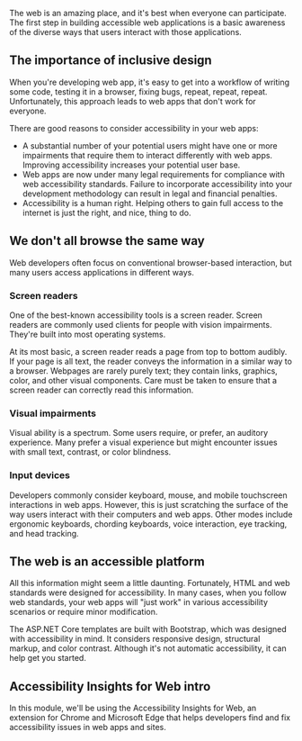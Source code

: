 The web is an amazing place, and it's best when everyone can participate. The first step in building accessible web applications is a basic awareness of the diverse ways that users interact with those applications.

## The importance of inclusive design

When you're developing web app, it's easy to get into a workflow of writing some code, testing it in a browser, fixing bugs, repeat, repeat, repeat. Unfortunately, this approach leads to web apps that don't work for everyone.

There are good reasons to consider accessibility in your web apps:

- A substantial number of your potential users might have one or more impairments that require them to interact differently with web apps. Improving accessibility increases your potential user base.
- Web apps are now under many legal requirements for compliance with web accessibility standards. Failure to incorporate accessibility into your development methodology can result in legal and financial penalties.
- Accessibility is a human right. Helping others to gain full access to the internet is just the right, and nice, thing to do.

## We don't all browse the same way

Web developers often focus on conventional browser-based interaction, but many users access applications in different ways.

### Screen readers

One of the best-known accessibility tools is a screen reader. Screen readers are commonly used clients for people with vision impairments. They're built into most operating systems.

At its most basic, a screen reader reads a page from top to bottom audibly. If your page is all text, the reader conveys the information in a similar way to a browser. Webpages are rarely purely text; they contain links, graphics, color, and other visual components. Care must be taken to ensure that a screen reader can correctly read this information.

### Visual impairments

Visual ability is a spectrum. Some users require, or prefer, an auditory experience. Many prefer a visual experience but might encounter issues with small text, contrast, or color blindness.

### Input devices

Developers commonly consider keyboard, mouse, and mobile touchscreen interactions in web apps. However, this is just scratching the surface of the way users interact with their computers and web apps. Other modes include ergonomic keyboards, chording keyboards, voice interaction, eye tracking, and head tracking.

## The web is an accessible platform

All this information might seem a little daunting. Fortunately, HTML and web standards were designed for accessibility. In many cases, when you follow web standards, your web apps will "just work" in various accessibility scenarios or require minor modification.

The ASP.NET Core templates are built with Bootstrap, which was designed with accessibility in mind. It considers responsive design, structural markup, and color contrast. Although it's not automatic accessibility, it can help get you started.

## Accessibility Insights for Web intro

In this module, we'll be using the Accessibility Insights for Web, an extension for Chrome and Microsoft Edge that helps developers find and fix accessibility issues in web apps and sites.
